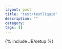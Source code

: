 ```yaml
---
layout: post
title: "test/testliquid"
description: ""
category: 
tags: []
---
```

{% include JB/setup %}
